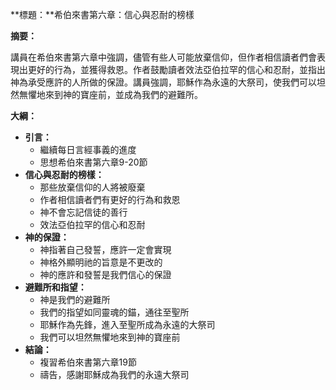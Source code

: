 **標題：**希伯來書第六章：信心與忍耐的榜樣

**摘要：**

講員在希伯來書第六章中強調，儘管有些人可能放棄信仰，但作者相信讀者們會表現出更好的行為，並獲得救恩。作者鼓勵讀者效法亞伯拉罕的信心和忍耐，並指出神為承受應許的人所做的保證。講員強調，耶穌作為永遠的大祭司，使我們可以坦然無懼地來到神的寶座前，並成為我們的避難所。

**大綱：**

* **引言：**
    * 繼續每日言經事義的進度
    * 思想希伯來書第六章9-20節
* **信心與忍耐的榜樣：**
    * 那些放棄信仰的人將被廢棄
    * 作者相信讀者們有更好的行為和救恩
    * 神不會忘記信徒的善行
    * 效法亞伯拉罕的信心和忍耐
* **神的保證：**
    * 神指著自己發誓，應許一定會實現
    * 神格外顯明祂的旨意是不更改的
    * 神的應許和發誓是我們信心的保證
* **避難所和指望：**
    * 神是我們的避難所
    * 我們的指望如同靈魂的錨，通往至聖所
    * 耶穌作為先鋒，進入至聖所成為永遠的大祭司
    * 我們可以坦然無懼地來到神的寶座前
* **結論：**
    * 複習希伯來書第六章19節
    * 禱告，感謝耶穌成為我們的永遠大祭司